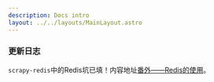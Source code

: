 ```yaml
---
description: Docs intro
layout: ../../layouts/MainLayout.astro
---
```


### 更新日志

`scrapy-redis`中的Redis坑已填！内容地址[番外——Redis的使用](https://docs.drshw.tech/pw/extra_2/)。
